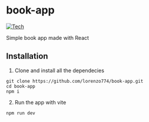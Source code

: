 # book-app

[![Tech](https://skillicons.dev/icons?i=ts,react)](https://skillicons.dev)

Simple book app made with React

## Installation

1. Clone and install all the dependecies

```
git clone https://github.com/lorenzo774/book-app.git
cd book-app
npm i
```

2. Run the app with vite

```
npm run dev
```
